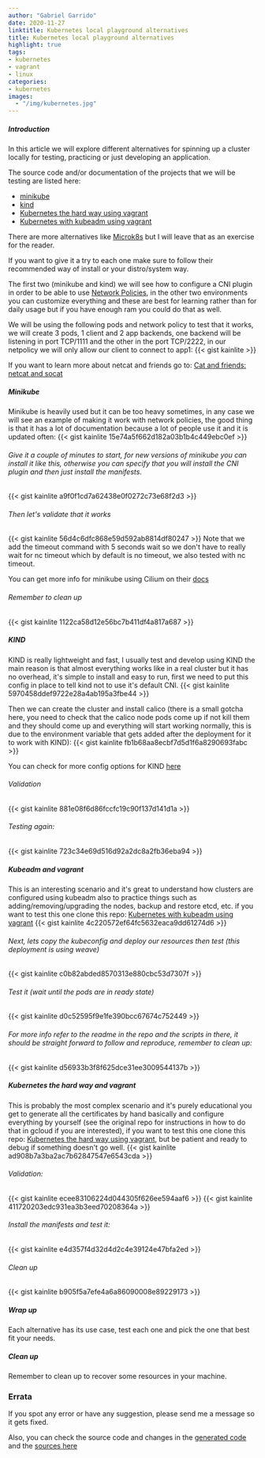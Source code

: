 ```yaml
---
author: "Gabriel Garrido"
date: 2020-11-27
linktitle: Kubernetes local playground alternatives
title: Kubernetes local playground alternatives
highlight: true
tags:
- kubernetes
- vagrant
- linux
categories:
- kubernetes
images:
  - "/img/kubernetes.jpg"
---
```


##### **Introduction**
In this article we will explore different alternatives for spinning up a cluster locally for testing, practicing or just developing an application.

The source code and/or documentation of the projects that we will be testing are listed here:
* [minikube](https://minikube.sigs.k8s.io/docs/start/)
* [kind](https://kind.sigs.k8s.io/docs/user/quick-start/)
* [Kubernetes the hard way using vagrant](https://github.com/kainlite/kubernetes-the-easy-way-with-vagrant)
* [Kubernetes with kubeadm using vagrant](https://github.com/kainlite/kubernetes-the-easy-way-with-vagrant-and-kubeadm)

There are more alternatives like [Microk8s](https://microk8s.io/) but I will leave that as an exercise for the reader.

If you want to give it a try to each one make sure to follow their recommended way of install or your distro/system way.

The first two (minikube and kind) we will see how to configure a CNI plugin in order to be able to use [Network Policies](https://kubernetes.io/docs/concepts/services-networking/network-policies/), in the other two environments you can customize everything and these are best for learning rather than for daily usage but if you have enough ram you could do that as well.

We will be using the following pods and network policy to test that it works, we will create 3 pods, 1 client and 2 app backends, one backend will be listening in port TCP/1111 and the other in the port TCP/2222, in our netpolicy we will only allow our client to connect to app1:
{{< gist kainlite  >}}

If you want to learn more about netcat and friends go to: [Cat and friends: netcat and socat](https://techsquad.rocks/blog/cat_and_friends_netcat_socat/)

##### Minikube
Minikube is heavily used but it can be too heavy sometimes, in any case we will see an example of making it work with network policies, the good thing is that it has a lot of documentation because a lot of people use it and it is updated often:
{{< gist kainlite 15e74a5f662d182a03b1b4c449ebc0ef >}}

###### Give it a couple of minutes to start, for new versions of minikube you can install it like this, otherwise you can specify that you will install the CNI plugin and then just install the manifests.
{{< gist kainlite a9f0f1cd7a62438e0f0272c73e68f2d3 >}}

###### Then let's validate that it works
{{< gist kainlite  56d4c6dfc868e59d592ab8814df80247 >}}
Note that we add the timeout command with 5 seconds wait so we don't have to really wait for nc timeout which by default is no timeout, we also tested with nc timeout.

You can get more info for minikube using Cilium on their [docs](https://docs.cilium.io/en/v1.9/gettingstarted/minikube/)

###### Remember to clean up
{{< gist kainlite 1122ca58d12e56bc7b411df4a817a687 >}}

##### KIND
KIND is really lightweight and fast, I usually test and develop using KIND the main reason is that almost everything works like in a real cluster but it has no overhead, it's simple to install and easy to run, first we need to put this config in place to tell kind not to use it's default CNI.
{{< gist kainlite 5970458ddef9722e28a4ab195a3fbe44 >}}

Then we can create the cluster and install calico (there is a small gotcha here, you need to check that the calico node pods come up if not kill them and they should come up and everything will start working normally, this is due to the environment variable that gets added after the deployment for it to work with KIND):
{{< gist kainlite fb1b68aa8ecbf7d5d1f6a8290693fabc >}}

You can check for more config options for KIND [here](https://kind.sigs.k8s.io/docs/user/configuration/#networking)

###### Validation
{{< gist kainlite 881e08f6d86fccfc19c90f137d141d1a >}}

###### Testing again:
{{< gist kainlite 723c34e69d516d92a2dc8a2fb36eba94 >}}

##### Kubeadm and vagrant
This is an interesting scenario and it's great to understand how clusters are configured using kubeadm also to practice things such as adding/removing/upgrading the nodes, backup and restore etcd, etc. if you want to test this one clone this repo: [Kubernetes with kubeadm using vagrant](https://github.com/kainlite/kubernetes-the-easy-way-with-vagrant-and-kubeadm)
{{< gist kainlite  4c220572ef64fc5632eaca9dd61274d6 >}}

###### Next, lets copy the kubeconfig and deploy our resources then test (this deployment is using weave)
{{< gist kainlite c0b82abded8570313e880cbc53d7307f >}}

###### Test it (wait until the pods are in ready state)
{{< gist kainlite d0c52595f9e1fe390bcc67674c752449 >}}

###### For more info refer to the readme in the repo and the scripts in there, it should be straight forward to follow and reproduce, remember to clean up:
{{< gist kainlite d56933b3f8f625dce31ee3009544137b >}}

##### Kubernetes the hard way and vagrant
This is probably the most complex scenario and it's purely educational you get to generate all the certificates by hand basically and configure everything by yourself (see the original repo for instructions in how to do that in gcloud if you are interested), if you want to test this one clone this repo: [Kubernetes the hard way using vagrant](https://github.com/kainlite/kubernetes-the-easy-way-with-vagrant), but be patient and ready to debug if something doesn't go well.
{{< gist kainlite ad908b7a3ba2ac7b62847547e6543cda >}}

###### Validation:
{{< gist kainlite ecee83106224d044305f626ee594aaf6 >}}
{{< gist kainlite 411720203edc931ea3b3eed70208364a >}}


###### Install the manifests and test it:
{{< gist kainlite e4d357f4d32d4d2c4e39124e47bfa2ed >}}

###### Clean up
{{< gist kainlite b905f5a7efe4a6a86090008e89229173 >}}

##### Wrap up
Each alternative has its use case, test each one and pick the one that best fit your needs.

##### Clean up
Remember to clean up to recover some resources in your machine.

### Errata
If you spot any error or have any suggestion, please send me a message so it gets fixed.

Also, you can check the source code and changes in the [generated code](https://github.com/kainlite/kainlite.github.io) and the [sources here](https://github.com/kainlite/blog)
